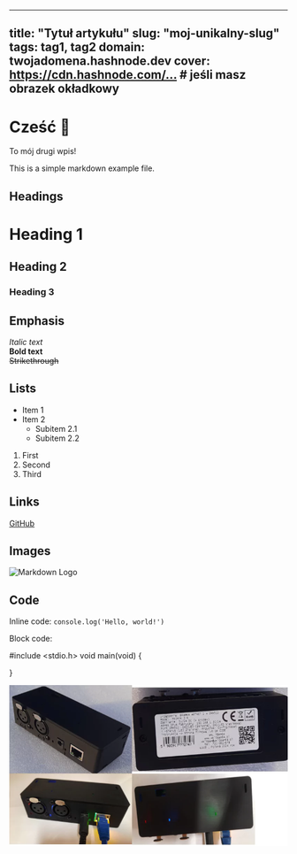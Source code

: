---
title: "Tytuł artykułu"
slug: "moj-unikalny-slug"
tags: tag1, tag2
domain: twojadomena.hashnode.dev
cover: https://cdn.hashnode.com/…   # jeśli masz obrazek okładkowy
------

# Cześć 👋

To mój drugi wpis!



This is a simple markdown example file.

## Headings

# Heading 1
## Heading 2
### Heading 3

## Emphasis

*Italic text*  
**Bold text**  
~~Strikethrough~~

## Lists

- Item 1
- Item 2
    - Subitem 2.1
    - Subitem 2.2

1. First
2. Second
3. Third

## Links

[GitHub](https://github.com)

## Images

![Markdown Logo](https://markdown-here.com/img/icon256.png)

## Code

Inline code: `console.log('Hello, world!')`

Block code:

#include <stdio.h>
void main(void)
{

}

![promyk](../images/36-multiobudowa-6753241cb0c97.webp)
